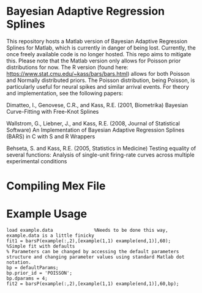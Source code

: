 # Bayesian Adaptive Regression Splines
This repository hosts a Matlab version of Bayesian Adaptive Regression Splines for Matlab, which is currently in danger of being lost. Currently, the once freely available code is no longer hosted. This repo aims to mitigate this. Please note that the Matlab version only allows for Poisson prior distributions for now. The R version (found here: https://www.stat.cmu.edu/~kass/bars/bars.html) allows for both Poisson and Normally distributed priors. The Poisson distribution, being Poisson, is particularly useful for neural spikes and similar arrival events. For theory and implementation, see the following papers:

Dimatteo, I., Genovese, C.R., and Kass, R.E. (2001, Biometrika) Bayesian Curve-Fitting with Free-Knot Splines

Wallstrom, G., Liebner, J., and Kass, R.E. (2008, Journal of Statistical Software) An Implementation of Bayesian Adaptive
Regression Splines (BARS) in C with S and R Wrappers 

Behseta, S. and Kass, R.E. (2005, Statistics in Medicine) Testing equality of several functions: Analysis of single-unit
firing-rate curves across multiple experimental conditions

# Compiling Mex File

# Example Usage
```
load example.data               %Needs to be done this way, example.data is a little finicky 
fit1 = barsP(example(:,2),[example(1,1) example(end,1)],60);       %Simple fit with defaults
% Parameters can be changed by accessing the default parameters structure and changing parameter values using standard Matlab dot notation.
bp = defaultParams;
bp.prior_id = 'POISSON';
bp.dparams = 4;
fit2 = barsP(example(:,2),[example(1,1) example(end,1)],60,bp);
```
